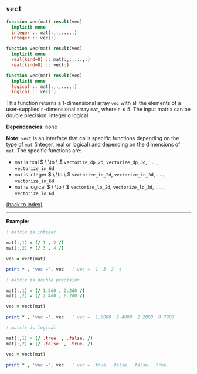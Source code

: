 
## ```vect```

```fortran
function vec(mat) result(vec)
  implicit none
  integer :: mat(:,:,...,:)
  integer :: vec(:)
```
```fortran
function vec(mat) result(vec)
  implicit none
  real(kind=8) :: mat(:,:,...,:)
  real(kind=8) :: vec(:)
```

```fortran
function vec(mat) result(vec)
  implicit none
  logical :: mat(:,:,...,:)
  logical :: vec(:)
```


This function returns a 1-dimensional array ```vec``` with all the elements of a user-supplied ```n```-dimensional array ```mat```, where ```n```$\leq5$. The input matrix can be double precision, integer o logical.

**Dependencies**: none

**Note**: ```vect``` is an interface that calls specific functions depending on the type of ```mat``` (integer, real or logical) and depending on the dimensions of ```mat```. The specific functions are:
- ```mat``` is real $ \ \to \ $ ```vectorize_dp_2d```, ```vectorize_dp_3d```, ```...```, ```vectorize_in_6d```
- ```mat``` is integer $ \ \to \ $ ```vectorize_in_2d```, ```vectorize_in_3d```, ```...```, ```vectorize_in_6d```
- ```mat``` is logical $ \ \to \ $ ```vectorize_lo_2d```, ```vectorize_lo_3d```, ```...```, ```vectorize_lo_6d```

[(back to index)](../index.md)

---

**Example**:

```fortran
! matrix is integer

mat(:,1) = (/ 1 , 2 /)
mat(:,2) = (/ 3 , 4 /)

vec = vect(mat)

print * , 'vec =', vec   ! vec =  1  3  2  4
```

```fortran
! matrix is double precision

mat(:,1) = (/ 1.5d0 , 2.2d0 /)
mat(:,2) = (/ 2.4d0 , 0.7d0 /)

vec = vect(mat)

print * , 'vec =', vec   ! vec =  1.5000  2.4000  2.2000  0.7000
```


```fortran
! matrix is logical

mat(:,1) = (/ .true. , .false. /)
mat(:,2) = (/ .false. , .true. /)

vec = vect(mat)

print * , 'vec =', vec   ! vec = .true. .false. .false. .true.
```



